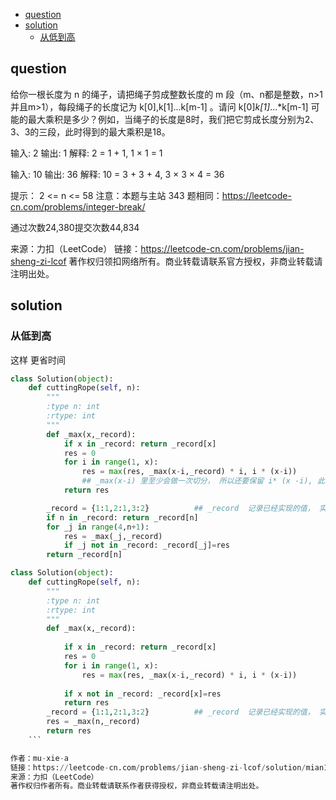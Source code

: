 <!-- TOC -->

- [question](#question)
- [solution](#solution)
    - [从低到高](#%E4%BB%8E%E4%BD%8E%E5%88%B0%E9%AB%98)

<!-- /TOC -->

## question
给你一根长度为 n 的绳子，请把绳子剪成整数长度的 m 段（m、n都是整数，n>1并且m>1），每段绳子的长度记为 k[0],k[1]...k[m-1] 。请问 k[0]*k[1]*...*k[m-1] 可能的最大乘积是多少？例如，当绳子的长度是8时，我们把它剪成长度分别为2、3、3的三段，此时得到的最大乘积是18。


输入: 2
输出: 1
解释: 2 = 1 + 1, 1 × 1 = 1


输入: 10
输出: 36
解释: 10 = 3 + 3 + 4, 3 × 3 × 4 = 36

提示：
2 <= n <= 58
注意：本题与主站 343 题相同：https://leetcode-cn.com/problems/integer-break/

通过次数24,380提交次数44,834

来源：力扣（LeetCode）
链接：https://leetcode-cn.com/problems/jian-sheng-zi-lcof
著作权归领扣网络所有。商业转载请联系官方授权，非商业转载请注明出处。

## solution

### 从低到高
这样 更省时间

```py
class Solution(object):
    def cuttingRope(self, n):
        """
        :type n: int
        :rtype: int
        """
        def _max(x,_record):
            if x in _record: return _record[x]
            res = 0 
            for i in range(1, x): 
                res = max(res, _max(x-i,_record) * i, i * (x-i))
                ## _max(x-i) 里至少会做一次切分， 所以还要保留 i* (x -i), 此时的 （x-i) 是没有切分的 。
            return res

        _record = {1:1,2:1,3:2}          ## _record  记录已经实现的值， 实现 动态规划A
        if n in _record: return _record[n]
        for _j in range(4,n+1):
            res = _max(_j,_record)
            if _j not in _record: _record[_j]=res
        return _record[n]
  ```      
```py
class Solution(object):
    def cuttingRope(self, n):
        """
        :type n: int
        :rtype: int
        """
        def _max(x,_record):
            
            if x in _record: return _record[x]  
            res = 0 
            for i in range(1, x): 
                res = max(res, _max(x-i,_record) * i, i * (x-i))  
                
            if x not in _record: _record[x]=res
            return res
        _record = {1:1,2:1,3:2}          ## _record  记录已经实现的值， 实现 动态规划A
        res = _max(n,_record)
        return res
    ```   

作者：mu-xie-a
链接：https://leetcode-cn.com/problems/jian-sheng-zi-lcof/solution/mian14_-dong-tai-gui-hua-by-mu-xie-a/
来源：力扣（LeetCode）
著作权归作者所有。商业转载请联系作者获得授权，非商业转载请注明出处。